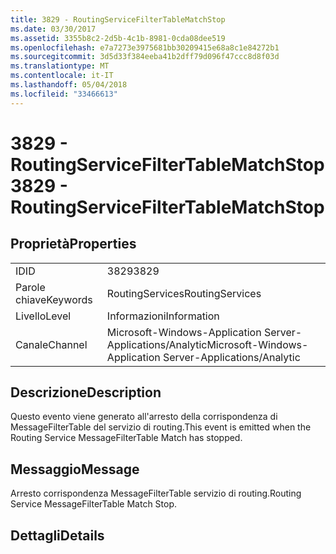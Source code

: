 ```yaml
---
title: 3829 - RoutingServiceFilterTableMatchStop
ms.date: 03/30/2017
ms.assetid: 3355b8c2-2d5b-4c1b-8981-0cda08dee519
ms.openlocfilehash: e7a7273e3975681bb30209415e68a8c1e84272b1
ms.sourcegitcommit: 3d5d33f384eeba41b2dff79d096f47ccc8d8f03d
ms.translationtype: MT
ms.contentlocale: it-IT
ms.lasthandoff: 05/04/2018
ms.locfileid: "33466613"
---
```

# <a name="3829---routingservicefiltertablematchstop"></a><span data-ttu-id="ca890-102">3829 - RoutingServiceFilterTableMatchStop</span><span class="sxs-lookup"><span data-stu-id="ca890-102">3829 - RoutingServiceFilterTableMatchStop</span></span>
## <a name="properties"></a><span data-ttu-id="ca890-103">Proprietà</span><span class="sxs-lookup"><span data-stu-id="ca890-103">Properties</span></span>  
  
|||  
|-|-|  
|<span data-ttu-id="ca890-104">ID</span><span class="sxs-lookup"><span data-stu-id="ca890-104">ID</span></span>|<span data-ttu-id="ca890-105">3829</span><span class="sxs-lookup"><span data-stu-id="ca890-105">3829</span></span>|  
|<span data-ttu-id="ca890-106">Parole chiave</span><span class="sxs-lookup"><span data-stu-id="ca890-106">Keywords</span></span>|<span data-ttu-id="ca890-107">RoutingServices</span><span class="sxs-lookup"><span data-stu-id="ca890-107">RoutingServices</span></span>|  
|<span data-ttu-id="ca890-108">Livello</span><span class="sxs-lookup"><span data-stu-id="ca890-108">Level</span></span>|<span data-ttu-id="ca890-109">Informazioni</span><span class="sxs-lookup"><span data-stu-id="ca890-109">Information</span></span>|  
|<span data-ttu-id="ca890-110">Canale</span><span class="sxs-lookup"><span data-stu-id="ca890-110">Channel</span></span>|<span data-ttu-id="ca890-111">Microsoft-Windows-Application Server-Applications/Analytic</span><span class="sxs-lookup"><span data-stu-id="ca890-111">Microsoft-Windows-Application Server-Applications/Analytic</span></span>|  
  
## <a name="description"></a><span data-ttu-id="ca890-112">Descrizione</span><span class="sxs-lookup"><span data-stu-id="ca890-112">Description</span></span>  
 <span data-ttu-id="ca890-113">Questo evento viene generato all'arresto della corrispondenza di MessageFilterTable del servizio di routing.</span><span class="sxs-lookup"><span data-stu-id="ca890-113">This event is emitted when the Routing Service MessageFilterTable Match has stopped.</span></span>  
  
## <a name="message"></a><span data-ttu-id="ca890-114">Messaggio</span><span class="sxs-lookup"><span data-stu-id="ca890-114">Message</span></span>  
 <span data-ttu-id="ca890-115">Arresto corrispondenza MessageFilterTable servizio di routing.</span><span class="sxs-lookup"><span data-stu-id="ca890-115">Routing Service MessageFilterTable Match Stop.</span></span>  
  
## <a name="details"></a><span data-ttu-id="ca890-116">Dettagli</span><span class="sxs-lookup"><span data-stu-id="ca890-116">Details</span></span>
